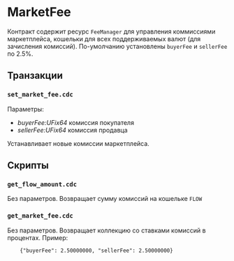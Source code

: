 # MarketFee

Контракт содержит ресурс `FeeManager` для управления коммиссиями маркетплейса, кошельки для всех поддерживаемых валют (для зачисления комиссий). По-умолчанию установлены `buyerFee` и `sellerFee` по 2.5%.


## Транзакции

### `set_market_fee.cdc`

Параметры:
- *buyerFee:UFix64* комиссия покупателя
- *sellerFee:UFix64* комиссия продавца

Устанавливает новые комиссии маркетплейса.

## Скрипты

### `get_flow_amount.cdc`

Без параметров. Возвращает сумму комиссий на кошельке `FLOW`

### `get_market_fee.cdc`

Без параметров. Возвращает коллекцию со ставками комиссий в процентах.
Пример:

        {"buyerFee": 2.50000000, "sellerFee": 2.50000000}
